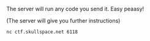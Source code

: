 The server will run any code you send it. Easy peaasy!

(The server will give you further instructions)

`nc ctf.skullspace.net 6118`
